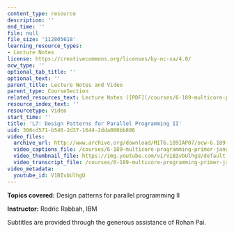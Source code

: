 ```yaml
---
content_type: resource
description: ''
end_time: ''
file: null
file_size: '112805618'
learning_resource_types:
- Lecture Notes
license: https://creativecommons.org/licenses/by-nc-sa/4.0/
ocw_type: ''
optional_tab_title: ''
optional_text: ''
parent_title: Lecture Notes and Video
parent_type: CourseSection
related_resources_text: Lecture Notes ([PDF](/courses/6-189-multicore-programming-primer-january-iap-2007/resources/lec7patterns2))
resource_index_text: ''
resourcetype: Video
start_time: ''
title: 'L7: Design Patterns for Parallel Programming II'
uid: 306cd571-b546-2d37-1644-2dda000bb886
video_files:
  archive_url: http://www.archive.org/download/MIT6.189IAP07/ocw-6.189-iap07-lec07_300k.mp4
  video_captions_file: /courses/6-189-multicore-programming-primer-january-iap-2007/63c68223441f5ab9806ffbc05ca8e105_V1BIvbUlhgU.vtt
  video_thumbnail_file: https://img.youtube.com/vi/V1BIvbUlhgU/default.jpg
  video_transcript_file: /courses/6-189-multicore-programming-primer-january-iap-2007/95038f346238ae445dc53df1608201f5_V1BIvbUlhgU.pdf
video_metadata:
  youtube_id: V1BIvbUlhgU
---
```


**Topics covered:** Design patterns for parallel programming II

**Instructor:** Rodric Rabbah, IBM

Subtitles are provided through the generous assistance of Rohan Pai.

